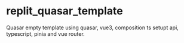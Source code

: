 # replit_quasar_template
Quasar empty template using quasar, vue3, composition ts setupt api,  typescript, pinia and vue router.
